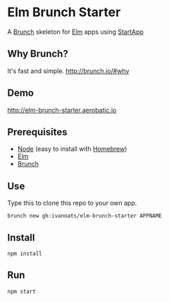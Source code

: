 # Elm Brunch Starter

A [Brunch](http://brunch.io) skeleton for [Elm](http://elm-lang.org) apps using [StartApp](https://github.com/evancz/start-app)

## Why Brunch?

It's fast and simple. http://brunch.io/#why

## Demo

http://elm-brunch-starter.aerobatic.io

## Prerequisites

- [Node](http://nodejs.org) (easy to install with [Homebrew](http://brew.sh))
- [Elm](http://elm-lang.org/install)
- [Brunch](http://brunch.io)

## Use
Type this to clone this repo to your own app.

`brunch new gh:ivanoats/elm-brunch-starter APPNAME`

## Install

```
npm install
```

## Run

`npm start`
